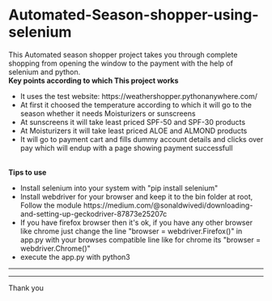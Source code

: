 # Automated-Season-shopper-using-selenium
This Automated season shopper project takes you through complete shopping from opening the window to the payment with the help of selenium and python.
<br><strong>Key points according to which This project works</strong>
<ul>
  <li> It uses the test website: https://weathershopper.pythonanywhere.com/ </li>
  <li> At first it choosed the temperature according to which it will go to the season whether it needs Moisturizers or sunscreens </li>
  <li> At sunscreens it will take least priced SPF-50 and SPF-30 products</li>
  <li> At Moisturizers it will take least priced ALOE and ALMOND products</li>
  <li> It will go to payment cart and fills dummy account details and clicks over pay which will endup with a page showing payment successfull</li>
</ul>
<br><strong> Tips to use</strong>
<ul>
  <li> Install selenium into your system with "pip install selenium" </li>
  <li> Install webdriver for your browser and keep it to the bin folder at root, Follow the module https://medium.com/@sonaldwivedi/downloading-and-setting-up-geckodriver-87873e25207c </li>
  <li> If you have firefox browser then it's ok, if you have any other browser like chrome just change the line "browser = webdriver.Firefox()" in app.py with your browses compatible line like for chrome its "browser = webdriver.Chrome()"</li>
  <li> execute the app.py with python3</li>
</ul>
<hr><hr>
Thank you
